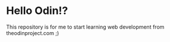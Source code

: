# Hello Odin!?
This repository is for me to start learning web development from theodinproject.com ;)